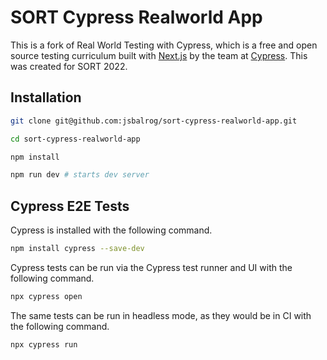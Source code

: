 # SORT Cypress Realworld App

This is a fork of Real World Testing with Cypress, which is a free and open source testing curriculum built with [Next.js](https://nextjs.org) by the team at [Cypress](https://www.cypress.io/). This was created for SORT 2022.

## Installation

```bash
git clone git@github.com:jsbalrog/sort-cypress-realworld-app.git

cd sort-cypress-realworld-app

npm install

npm run dev # starts dev server
```

## Cypress E2E Tests

Cypress is installed with the following command.

```bash
npm install cypress --save-dev
```

Cypress tests can be run via the Cypress test runner and UI with the following command.

```bash
npx cypress open
```

The same tests can be run in headless mode, as they would be in CI with the following command.

```bash
npx cypress run
```
